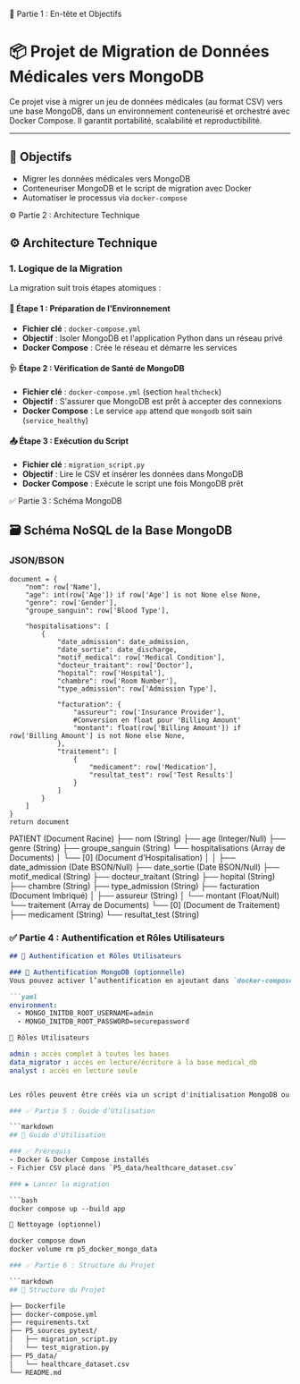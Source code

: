 📄 Partie 1 : En-tête et Objectifs
# 📦 Projet de Migration de Données Médicales vers MongoDB

Ce projet vise à migrer un jeu de données médicales (au format CSV) vers une base MongoDB, dans un environnement conteneurisé et orchestré avec Docker Compose. Il garantit portabilité, scalabilité et reproductibilité.

---

## 🧠 Objectifs

- Migrer les données médicales vers MongoDB
- Conteneuriser MongoDB et le script de migration avec Docker
- Automatiser le processus via `docker-compose`

⚙️ Partie 2 : Architecture Technique

## ⚙️ Architecture Technique

### 1. Logique de la Migration

La migration suit trois étapes atomiques :

#### 🧱 Étape 1 : Préparation de l'Environnement
- **Fichier clé** : `docker-compose.yml`
- **Objectif** : Isoler MongoDB et l'application Python dans un réseau privé
- **Docker Compose** : Crée le réseau et démarre les services

#### 🩺 Étape 2 : Vérification de Santé de MongoDB
- **Fichier clé** : `docker-compose.yml` (section `healthcheck`)
- **Objectif** : S'assurer que MongoDB est prêt à accepter des connexions
- **Docker Compose** : Le service `app` attend que `mongodb` soit sain (`service_healthy`)

#### 📤 Étape 3 : Exécution du Script
- **Fichier clé** : `migration_script.py`
- **Objectif** : Lire le CSV et insérer les données dans MongoDB
- **Docker Compose** : Exécute le script une fois MongoDB prêt

✅ Partie 3 : Schéma MongoDB

## 🗃️ Schéma NoSQL de la Base MongoDB
### JSON/BSON
    document = {
        "nom": row['Name'],
        "age": int(row['Age']) if row['Age'] is not None else None,
        "genre": row['Gender'],
        "groupe_sanguin": row['Blood Type'],
        
        "hospitalisations": [
            {
                "date_admission": date_admission,
                "date_sortie": date_discharge,
                "motif_medical": row['Medical Condition'],
                "docteur_traitant": row['Doctor'],
                "hopital": row['Hospital'],
                "chambre": row['Room Number'],
                "type_admission": row['Admission Type'],
                
                "facturation": {
                    "assureur": row['Insurance Provider'],
                    #Conversion en float pour 'Billing Amount'
                    "montant": float(row['Billing Amount']) if row['Billing Amount'] is not None else None,
                },
                "traitement": [
                    {
                        "medicament": row['Medication'],
                        "resultat_test": row['Test Results']
                    }
                ]
            }
        ]
    }
    return document

PATIENT (Document Racine)
├── nom (String)
├── age (Integer/Null)
├── genre (String)
├── groupe_sanguin (String)
└── hospitalisations (Array de Documents) 
│   └── [0] (Document d'Hospitalisation)
│   │   ├── date_admission (Date BSON/Null)
        ├── date_sortie (Date BSON/Null)
        ├── motif_medical (String)
        ├── docteur_traitant (String)
        ├── hopital (String)
        ├── chambre (String)
        ├── type_admission (String)
        ├── facturation (Document Imbriqué)
        │   ├── assureur (String)
        │   └── montant (Float/Null)
        └── traitement (Array de Documents)
            └── [0] (Document de Traitement)
                ├── medicament (String)
                └── resultat_test (String)
### ✅ Partie 4 : Authentification et Rôles Utilisateurs

```markdown
## 🔐 Authentification et Rôles Utilisateurs

### 🔑 Authentification MongoDB (optionnelle)
Vous pouvez activer l’authentification en ajoutant dans `docker-compose.yml` :

```yaml
environment:
  - MONGO_INITDB_ROOT_USERNAME=admin
  - MONGO_INITDB_ROOT_PASSWORD=securepassword

👥 Rôles Utilisateurs

admin : accès complet à toutes les bases
data_migrator : accès en lecture/écriture à la base medical_db
analyst : accès en lecture seule


Les rôles peuvent être créés via un script d'initialisation MongoDB ou manuellement via mongosh.

### ✅ Partie 5 : Guide d’Utilisation

```markdown
## 🚀 Guide d'Utilisation

### ✅ Prérequis
- Docker & Docker Compose installés
- Fichier CSV placé dans `P5_data/healthcare_dataset.csv`

### ▶️ Lancer la migration

```bash
docker compose up --build app

🧹 Nettoyage (optionnel)

docker compose down
docker volume rm p5_docker_mongo_data

### ✅ Partie 6 : Structure du Projet

```markdown
## 📁 Structure du Projet

├── Dockerfile
├── docker-compose.yml
├── requirements.txt
├── P5_sources_pytest/
│   ├── migration_script.py
│   └── test_migration.py
├── P5_data/
│   └── healthcare_dataset.csv
└── README.md
